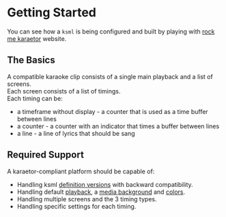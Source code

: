 # Getting Started

You can see how a `ksml` is being configured and built by playing with [rock me karaetor]() website.

## The Basics
A compatible karaoke clip consists of a single main playback and a list of screens.  
Each screen consists of a list of timings.  
Each timing can be:
- a timeframe without display - a counter that is used as a time buffer between lines
- a counter - a counter with an indicator that times a buffer between lines
- a line - a line of lyrics that should be sang

## Required Support
A karaetor-compliant platform should be capable of:
- Handling ksml [definition versions](configuration#version) with backward compatibility.
- Handling default [playback](configuration#playback), a [media background](configuration#media) and [colors](configuration#color).
- Handling multiple screens and the 3 timing types.
- Handling specific settings for each timing. 
